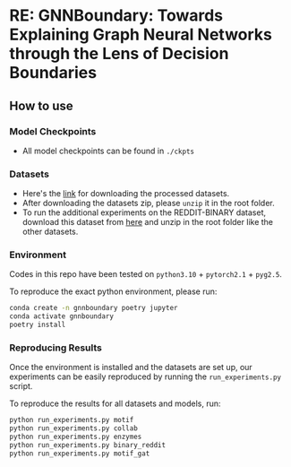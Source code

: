 <h1>RE: GNNBoundary: Towards Explaining Graph Neural Networks through the Lens of Decision Boundaries</h1>

## How to use

### Model Checkpoints
* All model checkpoints can be found in `./ckpts`

### Datasets
* Here's the [link](https://drive.google.com/file/d/1O3IRF9mhL2KCCU1eVlCEdssaf6y-pq2h/view?usp=sharing) for downloading the processed datasets.
* After downloading the datasets zip, please `unzip` it in the root folder.
* To run the additional experiments on the REDDIT-BINARY dataset, download this dataset from [here](https://drive.google.com/file/d/1AE-2XH8QqMgQLrjtjcP0SZKrnR41Mwcc/view?usp=sharing) and unzip in the root folder like the other datasets.

### Environment
Codes in this repo have been tested on `python3.10` + `pytorch2.1` + `pyg2.5`.

To reproduce the exact python environment, please run:
```bash
conda create -n gnnboundary poetry jupyter
conda activate gnnboundary
poetry install
```

### Reproducing Results
Once the environment is installed and the datasets are set up, our experiments can be easily reproduced by running the `run_experiments.py` script.

To reproduce the results for all datasets and models, run:
```bash
python run_experiments.py motif
python run_experiments.py collab
python run_experiments.py enzymes
python run_experiments.py binary_reddit
python run_experiments.py motif_gat
```
